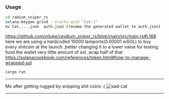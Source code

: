 
### Usage 

```bash
cd radium_sniper_rs
solana-keygen grind --starts-with "Cat:1"   
mv Cat.....json  auth.json (rename the generated wallet to auth.json)
```
https://github.com/niluke/raydium_sniper_rs/blob/main/src/main.rs#L168
here we are using a hardcoded 10000 lamports(0.00001 wSOL) to buy every shitcoin at the launch ,better changing it to a lower value for testing.
fund the wallet very little amount of sol ,wrap half of that https://solanacookbook.com/references/token.html#how-to-manage-wrapped-sol
```bash 
cargo run 
```

---
Me after getting rugged by snipping shit coins :( ![sad-cat](https://github.com/niluke/raydium_sniper_rs/assets/67406138/d39f51b0-4aa2-405d-b5ec-790e7345a724)

---
